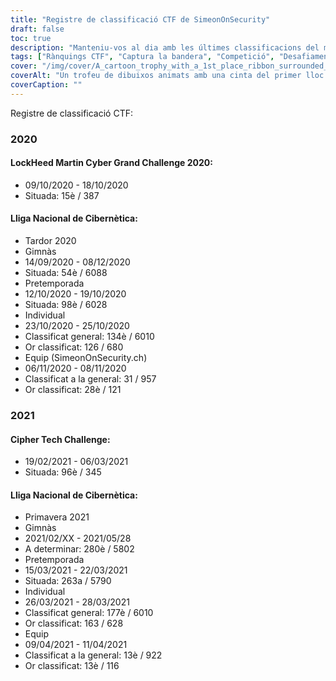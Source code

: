 ```yaml
---
title: "Registre de classificació CTF de SimeonOnSecurity"
draft: false
toc: true
description: "Manteniu-vos al dia amb les últimes classificacions del món dels CTF i els reptes amb el registre de classificacions CTF de SimeonOnSecurity"
tags: ["Rànquings CTF", "Captura la bandera", "Competició", "Desafiaments", "LockHeed Martin Cyber Grand Challenge", "Lliga Nacional de Cibernètica", "Cipher Tech Challenge", "Rendiment", "Col·locació", "Equip", "Individual", "2020", "2021", "Seguretat cibernètica", "Ciberdefensa", "Esdeveniments CTF", "Competicions de Hacking", "Seguretat de la informació", "Recerca de seguretat"]
cover: "/img/cover/A_cartoon_trophy_with_a_1st_place_ribbon_surrounded_by_comp.png"
coverAlt: "Un trofeu de dibuixos animats amb una cinta del primer lloc envoltada de pantalles d'ordinador i símbols de ciberseguretat com un cadenat, un escut i símbols de pany i clau."
coverCaption: ""
---
```

 Registre de classificació CTF:
### 2020
#### LockHeed Martin Cyber Grand Challenge 2020:
- 09/10/2020 - 18/10/2020
- Situada: 15è / 387
#### Lliga Nacional de Cibernètica:
- Tardor 2020
- Gimnàs
- 14/09/2020 - 08/12/2020
- Situada: 54è / 6088
- Pretemporada
- 12/10/2020 - 19/10/2020
- Situada: 98è / 6028
- Individual
- 23/10/2020 - 25/10/2020
- Classificat general: 134è / 6010
- Or classificat: 126 / 680
- Equip (SimeonOnSecurity.ch)
- 06/11/2020 - 08/11/2020
- Classificat a la general: 31 / 957
- Or classificat: 28è / 121
### 2021
#### Cipher Tech Challenge:
- 19/02/2021 - 06/03/2021
- Situada: 96è / 345
#### Lliga Nacional de Cibernètica:
- Primavera 2021
- Gimnàs
- 2021/02/XX - 2021/05/28
- A determinar: 280è / 5802
- Pretemporada
- 15/03/2021 - 22/03/2021
- Situada: 263a / 5790
- Individual
- 26/03/2021 - 28/03/2021
- Classificat general: 177è / 6010
- Or classificat: 163 / 628
- Equip
- 09/04/2021 - 11/04/2021
- Classificat a la general: 13è / 922
- Or classificat: 13è / 116
